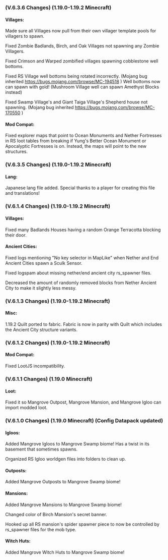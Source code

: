 ### **(V.6.3.6 Changes) (1.19.0-1.19.2 Minecraft)**

#### Villages:
Made sure all Villages now pull from their own villager template pools for villagers to spawn.

Fixed Zombie Badlands, Birch, and Oak Villages not spawning any Zombie Villagers.

Fixed Crimson and Warped zombified villages spawning cobblestone well bottoms.

Fixed RS Village well bottoms being rotated incorrectly. (Mojang bug inherited https://bugs.mojang.com/browse/MC-194518 )
 Well bottoms now can spawn with gold! (Mushroom Village well can spawn Amethyst Blocks instead)

Fixed Swamp Village's and Giant Taiga Village's Shepherd house not spawning. (Mojang bug inherited https://bugs.mojang.com/browse/MC-170550 )

#### Mod Compat:
Fixed explorer maps that point to Ocean Monuments and Nether Fortresses in RS loot tables from breaking if 
 Yung's Better Ocean Monument or Apocalyptic Fortresses is on. Instead, the maps will point to the new structures.



### **(V.6.3.5 Changes) (1.19.0-1.19.2 Minecraft)**

#### Lang:
Japanese lang file added. Special thanks to a player for creating this file and translations!


### **(V.6.1.4 Changes) (1.19.0-1.19.2 Minecraft)**

#### Villages:
Fixed many Badlands Houses having a random Orange Terracotta blocking their door.

#### Ancient Cities:
Fixed logs mentioning "No key selector in MapLike" when Nether and End Ancient Cities spawn a Sculk Sensor.

Fixed logspam about missing nether/end ancient city rs_spawner files.

Decreased the amount of randomly removed blocks from Nether Ancient City to make it slightly less messy.


### **(V.6.1.3 Changes) (1.19.0-1.19.2 Minecraft)**

#### Misc:
1.19.2 Quilt ported to fabric. Fabric is now in parity with Quilt which includes the Ancient City structure variants.


### **(V.6.1.2 Changes) (1.19.0-1.19.2 Minecraft)**

#### Mod Compat:
Fixed LootJS incompatibility.


### **(V.6.1.1 Changes) (1.19.0 Minecraft)**

#### Loot:
Fixed it so Mangrove Outpost, Mangrove Mansion, and Mangrove Igloo can import modded loot.


### **(V.6.1.0 Changes) (1.19.0 Minecraft) (Config Datapack updated)**

#### Igloos:
Added Mangrove Igloos to Mangrove Swamp biome! Has a twist in its basement that sometimes spawns.

Organized RS Igloo worldgen files into folders to clean up.

#### Outposts:
Added Mangrove Outposts to Mangrove Swamp biome!

#### Mansions:
Added Mangrove Mansions to Mangrove Swamp biome!

Changed color of Birch Mansion's secret banner.

Hooked up all RS mansion's spider spawner piece to now be controlled by rs_spawner files for the mob type.

#### Witch Huts:
Added Mangrove Witch Huts to Mangrove Swamp biome!